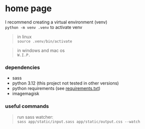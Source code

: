 # home page

I recommend creating a virtual environment (venv)  
`python -m venv .venv` 
to activate venv  
> in linux  
`source .venv/bin/activate`

> in windows and mac os  
`W.I.P.`   


### dependencies

- sass
- python 3.12 (this project not tested in other versions)
- python requirements (see [requirements.txt](../requirements.txt))
- imagemagisk

### useful commands

>run sass watcher:  
`sass app/static/input.sass app/static/output.css --watch`
